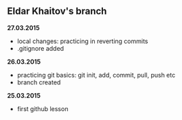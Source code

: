 Eldar Khaitov's branch
---------------------
**27.03.2015**
- local changes: practicing in reverting commits
- .gitignore added

**26.03.2015**
- practicing git basics: git init, add, commit, pull, push etc
- branch created

**25.03.2015**
- first github lesson
